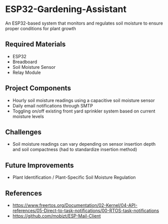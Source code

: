 # ESP32-Gardening-Assistant

An ESP32-based system that monitors and regulates soil moisture to ensure proper conditions for plant growth

## Required Materials

* ESP32
* Breadboard
* Soil Moisture Sensor
* Relay Module

## Project Components

* Hourly soil moisture readings using a capacitive soil moisture sensor
* Daily email notifications through SMTP
* Toggling on/off existing front yard sprinkler system based on current moisture levels

## Challenges

* Soil moisture readings can vary depending on sensor insertion depth and soil compactness (had to standardize insertion method)


## Future Improvements

* Plant Identification / Plant-Specific Soil Moisture Regulation

## References

* <https://www.freertos.org/Documentation/02-Kernel/04-API-references/05-Direct-to-task-notifications/00-RTOS-task-notifications>
* <https://github.com/mobizt/ESP-Mail-Client>
